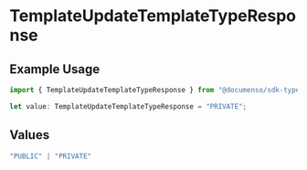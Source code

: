 # TemplateUpdateTemplateTypeResponse

## Example Usage

```typescript
import { TemplateUpdateTemplateTypeResponse } from "@documenso/sdk-typescript/models/operations";

let value: TemplateUpdateTemplateTypeResponse = "PRIVATE";
```

## Values

```typescript
"PUBLIC" | "PRIVATE"
```